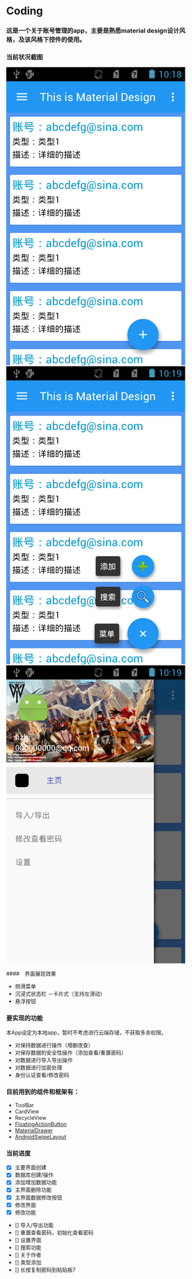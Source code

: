 # Coding

### 这是一个关于账号管理的app，主要是熟悉material design设计风格，及该风格下控件的使用。

### 当前状况截图

![main](/screenshoots/main.png) ![fab](/screenshoots/floatingactionbutton.png) ![md](/screenshoots/materialdrawer.png)

####　界面展现效果

- 侧滑菜单
- 沉浸式状态栏
－卡片式（支持左滑动）
- 悬浮按钮

### 要实现的功能

本App设定为本地app，暂时不考虑进行云端存储，不获取多余权限。
- 对保持数据进行操作（增删改查）
- 对保存数据的安全性操作（添加查看/重置密码）
- 对数据进行导入导出操作
- 对数据进行加密处理
- 身份认证查看/修改密码

### 目前用到的组件和框架有：

- ToolBar
- CardView
- RecycleView
- [FloatingActionButton](https://github.com/Clans/FloatingActionButton/wiki/Changelog)
- [MaterialDrawer](https://github.com/mikepenz/MaterialDrawer)
- [AndroidSwipeLayout](https://github.com/daimajia/AndroidSwipeLayout)

### 当前进度
- [x] 主要界面创建
- [x] 数据库创建/操作
- [x] 添加增加数据功能
- [x] 主界面删除功能
- [x] 主界面数据修改按钮
- [x] 修改界面
- [x] 修改功能
- [] 导入/导出功能
- [] 重置查看密码，初始化查看密码
- [] 设置界面
- [] 搜索功能
- [] 关于作者
- [] 类型添加
- [] 长按复制密码到粘贴板7


